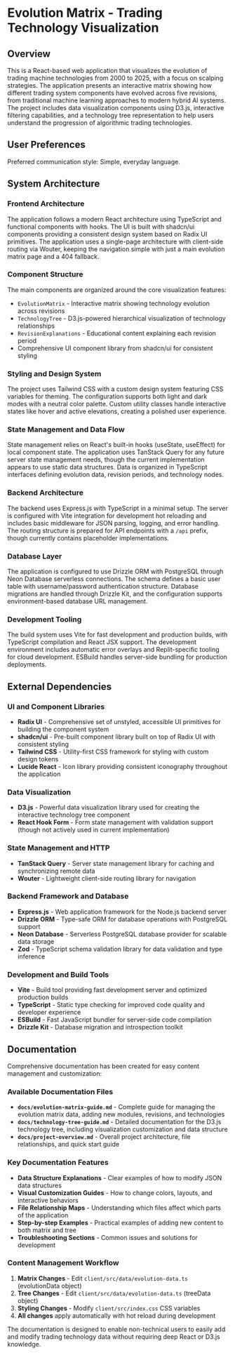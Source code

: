 # Evolution Matrix - Trading Technology Visualization

## Overview

This is a React-based web application that visualizes the evolution of trading machine technologies from 2000 to 2025, with a focus on scalping strategies. The application presents an interactive matrix showing how different trading system components have evolved across five revisions, from traditional machine learning approaches to modern hybrid AI systems. The project includes data visualization components using D3.js, interactive filtering capabilities, and a technology tree representation to help users understand the progression of algorithmic trading technologies.

## User Preferences

Preferred communication style: Simple, everyday language.

## System Architecture

### Frontend Architecture
The application follows a modern React architecture using TypeScript and functional components with hooks. The UI is built with shadcn/ui components providing a consistent design system based on Radix UI primitives. The application uses a single-page architecture with client-side routing via Wouter, keeping the navigation simple with just a main evolution matrix page and a 404 fallback.

### Component Structure
The main components are organized around the core visualization features:
- `EvolutionMatrix` - Interactive matrix showing technology evolution across revisions
- `TechnologyTree` - D3.js-powered hierarchical visualization of technology relationships  
- `RevisionExplanations` - Educational content explaining each revision period
- Comprehensive UI component library from shadcn/ui for consistent styling

### Styling and Design System
The project uses Tailwind CSS with a custom design system featuring CSS variables for theming. The configuration supports both light and dark modes with a neutral color palette. Custom utility classes handle interactive states like hover and active elevations, creating a polished user experience.

### State Management and Data Flow
State management relies on React's built-in hooks (useState, useEffect) for local component state. The application uses TanStack Query for any future server state management needs, though the current implementation appears to use static data structures. Data is organized in TypeScript interfaces defining evolution data, revision periods, and technology nodes.

### Backend Architecture
The backend uses Express.js with TypeScript in a minimal setup. The server is configured with Vite integration for development hot reloading and includes basic middleware for JSON parsing, logging, and error handling. The routing structure is prepared for API endpoints with a `/api` prefix, though currently contains placeholder implementations.

### Database Layer
The application is configured to use Drizzle ORM with PostgreSQL through Neon Database serverless connections. The schema defines a basic user table with username/password authentication structure. Database migrations are handled through Drizzle Kit, and the configuration supports environment-based database URL management.

### Development Tooling
The build system uses Vite for fast development and production builds, with TypeScript compilation and React JSX support. The development environment includes automatic error overlays and Replit-specific tooling for cloud development. ESBuild handles server-side bundling for production deployments.

## External Dependencies

### UI and Component Libraries
- **Radix UI** - Comprehensive set of unstyled, accessible UI primitives for building the component system
- **shadcn/ui** - Pre-built component library built on top of Radix UI with consistent styling
- **Tailwind CSS** - Utility-first CSS framework for styling with custom design tokens
- **Lucide React** - Icon library providing consistent iconography throughout the application

### Data Visualization
- **D3.js** - Powerful data visualization library used for creating the interactive technology tree component
- **React Hook Form** - Form state management with validation support (though not actively used in current implementation)

### State Management and HTTP
- **TanStack Query** - Server state management library for caching and synchronizing remote data
- **Wouter** - Lightweight client-side routing library for navigation

### Backend Framework and Database
- **Express.js** - Web application framework for the Node.js backend server
- **Drizzle ORM** - Type-safe ORM for database operations with PostgreSQL support
- **Neon Database** - Serverless PostgreSQL database provider for scalable data storage
- **Zod** - TypeScript schema validation library for data validation and type inference

### Development and Build Tools
- **Vite** - Build tool providing fast development server and optimized production builds
- **TypeScript** - Static type checking for improved code quality and developer experience
- **ESBuild** - Fast JavaScript bundler for server-side code compilation
- **Drizzle Kit** - Database migration and introspection toolkit

## Documentation

Comprehensive documentation has been created for easy content management and customization:

### Available Documentation Files
- **`docs/evolution-matrix-guide.md`** - Complete guide for managing the evolution matrix data, adding new modules, revisions, and technologies
- **`docs/technology-tree-guide.md`** - Detailed documentation for the D3.js technology tree, including visualization customization and data structure
- **`docs/project-overview.md`** - Overall project architecture, file relationships, and quick start guide

### Key Documentation Features
- **Data Structure Explanations** - Clear examples of how to modify JSON data structures
- **Visual Customization Guides** - How to change colors, layouts, and interactive behaviors  
- **File Relationship Maps** - Understanding which files affect which parts of the application
- **Step-by-step Examples** - Practical examples of adding new content to both matrix and tree
- **Troubleshooting Sections** - Common issues and solutions for development

### Content Management Workflow
1. **Matrix Changes** - Edit `client/src/data/evolution-data.ts` (evolutionData object)
2. **Tree Changes** - Edit `client/src/data/evolution-data.ts` (treeData object)  
3. **Styling Changes** - Modify `client/src/index.css` CSS variables
4. **All changes** apply automatically with hot reload during development

The documentation is designed to enable non-technical users to easily add and modify trading technology data without requiring deep React or D3.js knowledge.